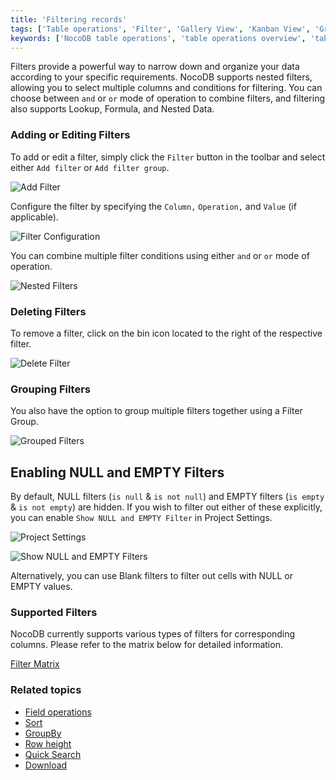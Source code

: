 ```yaml
---
title: 'Filtering records'
tags: ['Table operations', 'Filter', 'Gallery View', 'Kanban View', 'Grid View']
keywords: ['NocoDB table operations', 'table operations overview', 'table administration', 'table organization', 'hide column', 'show column', 'filter', 'sort', 'group by', 'row height', 'quick search', 'download', 'hide-field', 'show-field', 'field-operations', 'filter', 'sort', 'group-by', 'row-height', 'search', 'download']
---
```



Filters provide a powerful way to narrow down and organize your data according to your specific requirements. NocoDB supports nested filters, allowing you to select multiple columns and conditions for filtering. You can choose between `and` or `or` mode of operation to combine filters, and filtering also supports Lookup, Formula, and Nested Data.

### Adding or Editing Filters
To add or edit a filter, simply click the `Filter` button in the toolbar and select either `Add filter` or `Add filter group`.

![Add Filter](https://github.com/nocodb/nocodb/assets/86527202/f312d8e5-98f1-4e34-ad82-460bb5eacef3)

Configure the filter by specifying the `Column,` `Operation,` and `Value` (if applicable).

![Filter Configuration](https://github.com/nocodb/nocodb/assets/86527202/62ac5ea5-64c7-4ab4-93bc-c2897e1a9122)

You can combine multiple filter conditions using either `and` or `or` mode of operation.

![Nested Filters](https://github.com/nocodb/nocodb/assets/86527202/1e9af5bf-c19f-49ed-8fc4-a62093f6ee01)

### Deleting Filters
To remove a filter, click on the bin icon located to the right of the respective filter.

![Delete Filter](https://github.com/nocodb/nocodb/assets/86527202/c8f5abac-a550-4152-ab51-5f0765cd188b)

### Grouping Filters
You also have the option to group multiple filters together using a Filter Group.

![Grouped Filters](https://github.com/nocodb/nocodb/assets/86527202/582c29de-28cd-4414-b7db-4b1b1eea131e)

## Enabling NULL and EMPTY Filters
By default, NULL filters (`is null` & `is not null`) and EMPTY filters (`is empty` & `is not empty`) are hidden. If you wish to filter out either of these explicitly, you can enable `Show NULL and EMPTY Filter` in Project Settings.

![Project Settings](https://github.com/nocodb/nocodb/assets/86527202/49d40f16-f8bd-4925-a4d0-65efb2d8f73e)

![Show NULL and EMPTY Filters](https://github.com/nocodb/nocodb/assets/86527202/a383f5e8-f2b9-461b-b725-9b172ac9975b)

Alternatively, you can use Blank filters to filter out cells with NULL or EMPTY values.

### Supported Filters
NocoDB currently supports various types of filters for corresponding columns. Please refer to the matrix below for detailed information.

[Filter Matrix](https://docs.google.com/spreadsheets/d/e/2PACX-1vTpCNKtA-szaXUKJEO5uuSIRnzUOK793MKnyBz9m2rQcwn7HqK19jPHeER-IIRWH9X56J78wfxXZuuv/pubhtml?gid=427284630&amp;single=true&amp;widget=true&amp;headers=false)

### Related topics
- [Field operations](field-operations)
- [Sort](sort)
- [GroupBy](group-by)
- [Row height](row-height)
- [Quick Search](search)
- [Download](download)